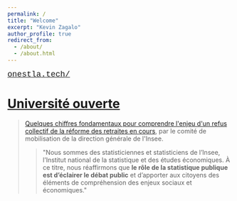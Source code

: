 ```yaml
---
permalink: /
title: "Welcome"
excerpt: "Kevin Zagalo"
author_profile: true
redirect_from: 
  - /about/
  - /about.html
---
```


<span style="font-size:large;"><a href="http://onestla.tech"><span style="font-family: 'Courier New';">on</span><span style="font-family: 'Courier';">est</span><span style="font-family: 'Courier New';"></span><span style="font-family: 'Courier New';">la</span><span style="font-family: 'Courier';">.</span><span style="font-family: 'Courier New';">tech</span><span style="font-family: 'Courier';">/</span></a></span>
# [Université ouverte](https://universiteouverte.org/)


> [Quelques chiffres fondamentaux pour comprendre l'enjeu d'un refus collectif de la réforme des retraites en cours](http://sud-dg.fr/pdf/Analyse_Retraites_Comite_mobilisation_Insee.pdf), par le comité de mobilisation de la direction générale de l'Insee.
> > "Nous sommes des statisticiennes et statisticiens de l’Insee, l’Institut national de la statistique et des études économiques. À ce titre, nous réaffirmons que **le rôle de la statistique publique est d’éclairer le débat public** et d’apporter aux citoyens des éléments de compréhension des enjeux sociaux et économiques."



